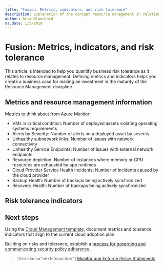 ```yaml
---
title: "Fusion: Metrics, indicators, and risk tolerance"
description: Explanation of the concept resource management in relation to cloud governance
author: BrianBlanchard
ms.date: 1/3/2019
---
```


# Fusion: Metrics, indicators, and risk tolerance

This article is intended to help you quantify business risk tolerance as it relates to resource management. Defining metrics and indicators helps you create a business case for making an investment in the maturity of the Resource Management discipline.

## Metrics and resource management information


Metrics to think about from Azure Monitor:

* VMs in critical condition: Number of deployed assets violating operating systems requirements
* Alerts by Severity: Number of alerts on a deployed asset by severity
* Unhealthy subnetwork links: Number of issues with network connectivity
* Unhealthy Service Endpoints: Number of issues with external network endpoints
* Resource depletion: Number of instances where memory or CPU resources are exhausted by app runtimes
* Cloud Provider Service Health incidents: Number of incidents caused by the cloud provider
* Backup Health: Number of backups being actively synchronized
* Recovery Health: Number of backups being actively synchronized


## Risk tolerance indicators


## Next steps

Using the [Cloud Management template](./template.md), document metrics and tolerance indicators that align to the current cloud adoption plan.

Building on risks and tolerance, establish a [process for governing and communicating security policy adherence](processes.md).

> [!div class="nextstepaction"]
> [Monitor and Enforce Policy Statements](./processes.md)
